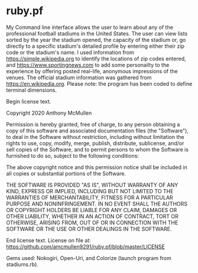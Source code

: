# ruby.pf
My Command line interface allows the user to learn about any of the professional football stadiums in the United States. The user can view lists sorted by the year the stadium opened, the capacity of the stadium or, go directly to a specific stadium's detailed profile by entering either their zip code or the stadium's name. I used information from  https://simple.wikipedia.org to identify the locations of zip codes entered, and https://www.sportingnews.com to add some personailty to the experience by offering posted real-life, anonymous impressions of the venues. The official stadium information was gathered from https://en.wikipedia.org. Please note: the program has been coded to define terminal dimensions.

Begin license text.

Copyright 2020 Anthony McMullen

Permission is hereby granted, free of charge, to any person obtaining a copy of this software and associated documentation files (the "Software"), to deal in the Software without restriction, including without limitation the rights to use, copy, modify, merge, publish, distribute, sublicense, and/or sell copies of the Software, and to permit persons to whom the Software is furnished to do so, subject to the following conditions:

The above copyright notice and this permission notice shall be included in all copies or substantial portions of the Software.

THE SOFTWARE IS PROVIDED "AS IS", WITHOUT WARRANTY OF ANY KIND, EXPRESS OR IMPLIED, INCLUDING BUT NOT LIMITED TO THE WARRANTIES OF MERCHANTABILITY, FITNESS FOR A PARTICULAR PURPOSE AND NONINFRINGEMENT. IN NO EVENT SHALL THE AUTHORS OR COPYRIGHT HOLDERS BE LIABLE FOR ANY CLAIM, DAMAGES OR OTHER LIABILITY, WHETHER IN AN ACTION OF CONTRACT, TORT OR OTHERWISE, ARISING FROM, OUT OF OR IN CONNECTION WITH THE SOFTWARE OR THE USE OR OTHER DEALINGS IN THE SOFTWARE.

End license text.
License on file at: https://github.com/amcmullen9291/ruby.pf/blob/master/LICENSE

Gems used: Nokogiri, Open-Uri, and Colorize 
(launch program from stadiums.rb).
